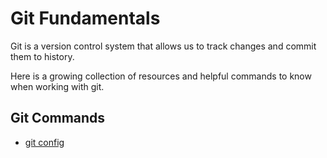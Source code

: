 # Git Fundamentals

Git is a version control system that allows us to track changes and commit them to history.

Here is a growing collection of resources and helpful commands to know when working with git.  

## Git Commands
- [git config](./commands/Config.md)
